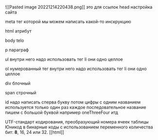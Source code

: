 ![[Pasted image 20221214220438.png]]
<a> это для ссылок
head настройка сайта

meta тег которой мы можем написать какой-то инскрукцию

html атрибут

body telo

p параграф

ul  внутри него надо использовать тег li они одно целлое

ol нумерованный тег  внутри него надо использовать тег li они одно целлое

div блочный 

span строчный

id надо написать сперва букву потом цифры с одним названием используется только один раз каждое
последовательное название пишем с большой буквой например oneThreeFour итд

UTF-стандарт кодирования, преобразующий номера ячеек таблицы Юникод в бинарные коды с использованием переменного количества бит: **8**, 16, 24 или 32.
[[html]]